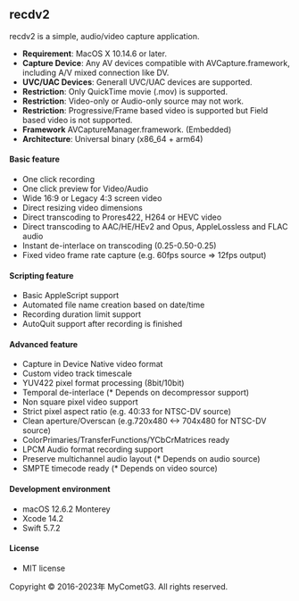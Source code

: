 ## recdv2

recdv2 is a simple, audio/video capture application.

- __Requirement__: MacOS X 10.14.6 or later.
- __Capture Device__: Any AV devices compatible with AVCapture.framework,
including A/V mixed connection like DV.
- __UVC/UAC Devices__: Generall UVC/UAC devices are supported.
- __Restriction__: Only QuickTime movie (.mov) is supported.
- __Restriction__: Video-only or Audio-only source may not work.
- __Restriction__: Progressive/Frame based video is supported but Field based video is not supported.
- __Framework__ AVCaptureManager.framework. (Embedded)
- __Architecture__: Universal binary (x86_64 + arm64)

#### Basic feature
- One click recording
- One click preview for Video/Audio
- Wide 16:9 or Legacy 4:3 screen video
- Direct resizing video dimensions
- Direct transcoding to Prores422, H264 or HEVC video
- Direct transcoding to AAC/HE/HEv2 and Opus, AppleLossless and FLAC audio
- Instant de-interlace on transcoding (0.25-0.50-0.25)
- Fixed video frame rate capture (e.g. 60fps source => 12fps output)

#### Scripting feature
- Basic AppleScript support
- Automated file name creation based on date/time
- Recording duration limit support
- AutoQuit support after recording is finished

#### Advanced feature
- Capture in Device Native video format
- Custom video track timescale
- YUV422 pixel format processing (8bit/10bit)
- Temporal de-interlace (* Depends on decompressor support)
- Non square pixel video support
- Strict pixel aspect ratio (e.g. 40:33 for NTSC-DV source)
- Clean aperture/Overscan (e.g.720x480 <-> 704x480 for NTSC-DV source)
- ColorPrimaries/TransferFunctions/YCbCrMatrices ready
- LPCM Audio format recording support
- Preserve multichannel audio layout (* Depends on audio source)
- SMPTE timecode ready (* Depends on video source)

#### Development environment
- macOS 12.6.2 Monterey
- Xcode 14.2
- Swift 5.7.2

#### License
- MIT license

Copyright © 2016-2023年 MyCometG3. All rights reserved.
